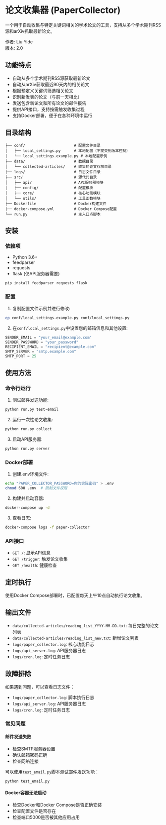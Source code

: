 # 论文收集器 (PaperCollector)

一个用于自动收集与特定关键词相关的学术论文的工具，支持从多个学术期刊RSS源和arXiv抓取最新论文。

作者: Liu Yide  
版本: 2.0

## 功能特点

- 自动从多个学术期刊RSS源获取最新论文
- 自动从arXiv获取最近90天内的相关论文
- 根据预定义关键词筛选相关论文
- 识别新发表的论文（与前一天相比）
- 发送包含新论文和所有论文的邮件报告
- 提供API接口，支持按需触发收集过程
- 支持Docker部署，便于在各种环境中运行

## 目录结构

```
├── conf/                      # 配置文件目录
│   ├── local_settings.py      # 本地配置（不提交到版本控制）
│   └── local_settings.example.py # 本地配置示例
├── data/                      # 数据目录
│   └── collected-articles/    # 收集的论文存放目录
├── logs/                      # 日志文件目录
├── src/                       # 源代码目录
│   ├── api/                   # API服务器模块
│   ├── config/                # 配置模块
│   ├── core/                  # 核心功能模块
│   └── utils/                 # 工具函数模块
├── Dockerfile                 # Docker构建文件
├── docker-compose.yml         # Docker Compose配置
└── run.py                     # 主入口点脚本
```

## 安装

### 依赖项

- Python 3.6+
- feedparser
- requests
- flask (仅API服务器需要)

```bash
pip install feedparser requests flask
```

### 配置

1. 复制配置文件示例并进行修改:

```bash
cp conf/local_settings.example.py conf/local_settings.py
```

2. 在`conf/local_settings.py`中设置您的邮箱信息和其他设置:

```python
SENDER_EMAIL = "your_email@example.com"
SENDER_PASSWORD = "your_password"
RECIPIENT_EMAIL = "recipient@example.com"
SMTP_SERVER = "smtp.example.com"
SMTP_PORT = 25
```

## 使用方法

### 命令行运行

1. 测试邮件发送功能:

```bash
python run.py test-email
```

2. 运行一次性论文收集:

```bash
python run.py collect
```

3. 启动API服务器:

```bash
python run.py server
```

### Docker部署

1. 创建.env环境文件:

```bash
echo "PAPER_COLLECTOR_PASSWORD=你的实际密码" > .env
chmod 600 .env  # 限制文件权限
```

2. 构建并启动容器:

```bash
docker-compose up -d
```

3. 查看日志:

```bash
docker-compose logs -f paper-collector
```

### API接口

- `GET /`: 显示API信息
- `GET /trigger`: 触发论文收集
- `GET /health`: 健康检查

## 定时执行

使用Docker Compose部署时，已配置每天上午10点自动执行论文收集。

## 输出文件

- `data/collected-articles/reading_list_YYYY-MM-DD.txt`: 每日完整的论文列表
- `data/collected-articles/reading_list_new.txt`: 新增论文列表
- `logs/paper_collector.log`: 核心功能日志
- `logs/api_server.log`: API服务器日志
- `logs/cron.log`: 定时任务日志

## 故障排除

如果遇到问题，可以查看日志文件：
- `logs/paper_collector.log`: 脚本执行日志
- `logs/api_server.log`: API服务器日志
- `logs/cron.log`: 定时任务日志

### 常见问题

#### 邮件发送失败
- 检查SMTP服务器设置
- 确认邮箱密码正确
- 检查网络连接

可以使用`test_email.py`脚本测试邮件发送功能：
```
python test_email.py
```

#### Docker容器无法启动
- 检查Docker和Docker Compose是否正确安装
- 检查配置文件是否存在
- 检查端口5000是否被其他应用占用 